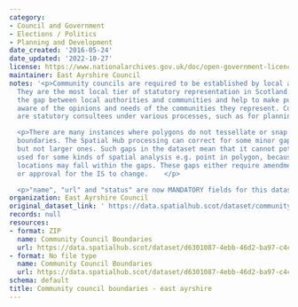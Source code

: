 ```yaml
---
category:
- Council and Government
- Elections / Politics
- Planning and Development
date_created: '2016-05-24'
date_updated: '2022-10-27'
license: https://www.nationalarchives.gov.uk/doc/open-government-licence/version/3/
maintainer: East Ayrshire Council
notes: '<p>Community councils are required to be established by local authorities.
  They are the most local tier of statutory representation in Scotland. They bridge
  the gap between local authorities and communities and help to make public bodies
  aware of the opinions and needs of the communities they represent. Community councils
  are statutory consultees under various processes, such as for planning applications.</p>

  <p>There are many instances where polygons do not tessellate or snap to local authority
  boundaries. The Spatial Hub processing can correct for some minor gap errors (&lt;5m)
  but not larger ones. Such gaps in the dataset mean that it cannot potentially be
  used for some kinds of spatial analysis e.g. point in polygon, because some point
  locations may fall within the gaps. These gaps either require amendment at source
  or approval for the IS to change.    </p>

  <p>"name", "url" and "status" are now MANDATORY fields for this dataset.                                                                                                                                                                                                                                                                                                                                                                                                                                                                                                                                                                                                                                                                                                                                                                                                                                                                                                                                                                                                                                                                                                                                                                                                                                                                                                                                                                                                                                                                                                                                                                                                                           </p>'
organization: East Ayrshire Council
original_dataset_link: ' https://data.spatialhub.scot/dataset/community_council_boundaries-ea'
records: null
resources:
- format: ZIP
  name: Community Council Boundaries
  url: https://data.spatialhub.scot/dataset/d6301087-4ebb-46d2-ba97-c4c89634a7e0/resource/d37319b6-4c60-466e-8de4-48c6ab395ee3/download/community-council-boundaries.zip
- format: No file type
  name: Community Council Boundaries
  url: https://data.spatialhub.scot/dataset/d6301087-4ebb-46d2-ba97-c4c89634a7e0/resource/89ab6574-6f06-4ff6-b967-5409348a315c/download/commc.zip
schema: default
title: Community council boundaries - east ayrshire
---
```

